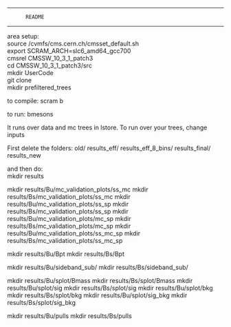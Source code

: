 ****************************
          README
****************************

area setup:  
source /cvmfs/cms.cern.ch/cmsset_default.sh  
export SCRAM_ARCH=slc6_amd64_gcc700  
cmsrel CMSSW_10_3_1_patch3  
cd CMSSW_10_3_1_patch3/src  
mkdir UserCode  
git clone <repo>  
mkdir prefiltered_trees  

to compile: scram b  

to run: bmesons 

It runs over data and mc trees in lstore. 
To run over your trees, change inputs  

First delete the folders:
old/
results_eff/
results_eff_8_bins/
results_final/
results_new

and then do:  
mkdir results

mkdir results/Bu/mc_validation_plots/ss_mc
mkdir results/Bs/mc_validation_plots/ss_mc
mkdir results/Bu/mc_validation_plots/ss_sp
mkdir results/Bs/mc_validation_plots/ss_sp
mkdir results/Bu/mc_validation_plots/mc_sp
mkdir results/Bs/mc_validation_plots/mc_sp
mkdir results/Bu/mc_validation_plots/ss_mc_sp
mkdir results/Bs/mc_validation_plots/ss_mc_sp

mkdir results/Bu/Bpt
mkdir results/Bs/Bpt

mkdir results/Bu/sideband_sub/
mkdir results/Bs/sideband_sub/

mkdir results/Bu/splot/Bmass
mkdir results/Bs/splot/Bmass
mkdir results/Bu/splot/sig
mkdir results/Bs/splot/sig
mkdir results/Bu/splot/bkg
mkdir results/Bs/splot/bkg
mkdir results/Bu/splot/sig_bkg
mkdir results/Bs/splot/sig_bkg

mkdir results/Bu/pulls
mkdir results/Bs/pulls
